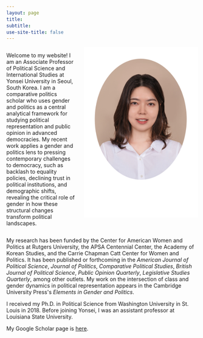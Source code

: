 ```yaml
---
layout: page
title: 
subtitle: 
use-site-title: false
---
```


<div style="display: flex; gap: 20px; align-items: flex-start; margin-bottom: 0px;">
  <div style="flex: 1;">
    <p>Welcome to my website! I am an Associate Professor of Political Science and International Studies at Yonsei University in Seoul, South Korea. I am a comparative politics scholar who uses gender and politics as a central analytical framework for studying political representation and public opinion in advanced democracies. My recent work applies a gender and politics lens to pressing contemporary challenges to democracy, such as backlash to equality policies, declining trust in political institutions, and demographic shifts, revealing the critical role of gender in how these structural changes transform political landscapes.</p>
  </div>
  
  <div style="flex-shrink: 0;">
    <img src="/img/JHK_photo2.jpg" alt="JKim profile" style="height: 450px; width: 300px;">
  </div>
</div>

<p>My research has been funded by the Center for American Women and Politics at Rutgers University, the APSA Centennial Center, the Academy of Korean Studies, and the Carrie Chapman Catt Center for Women and Politics. It has been published or forthcoming in the <i>American Journal of Political Science</i>, <i>Journal of Politics</i>, <i>Comparative Political Studies</i>, <i>British Journal of Political Science</i>, <i>Public Opinion Quarterly</i>, <i>Legislative Studies Quarterly</i>, among other outlets. My work on the intersection of class and gender dynamics in political representation appears in the Cambridge University Press's <i>Elements in Gender and Politics</i>.</p>

<p>I received my Ph.D. in Political Science from Washington University in St. Louis in 2018. Before joining Yonsei, I was an assistant professor at Louisiana State University.</p>

<p>My Google Scholar page is <a href="https://scholar.google.com/citations?user=ZHhN1tcAAAAJ&hl=en" target="_blank">here</a>.</p>

